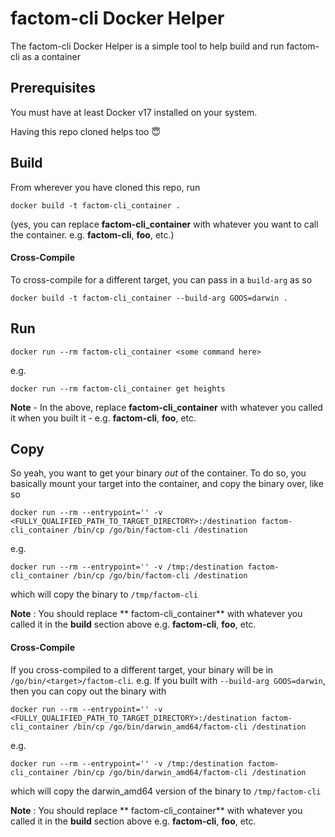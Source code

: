 # factom-cli Docker Helper

The factom-cli Docker Helper is a simple tool to help build and run factom-cli as a container

## Prerequisites

You must have at least Docker v17 installed on your system.

Having this repo cloned helps too 😇

## Build
From wherever you have cloned this repo, run

`docker build -t factom-cli_container .`

(yes, you can replace **factom-cli_container** with whatever you want to call the container.  e.g. **factom-cli**, **foo**, etc.)

#### Cross-Compile
To cross-compile for a different target, you can pass in a `build-arg` as so

`docker build -t factom-cli_container --build-arg GOOS=darwin .`

## Run
`docker run --rm factom-cli_container <some command here>`

e.g.

`docker run --rm factom-cli_container get heights`

**Note** - In the above, replace **factom-cli_container** with whatever you called it when you built it - e.g. **factom-cli**, **foo**, etc.


## Copy
So yeah, you want to get your binary _out_ of the container. To do so, you basically mount your target into the container, and copy the binary over, like so


`docker run --rm --entrypoint='' -v <FULLY_QUALIFIED_PATH_TO_TARGET_DIRECTORY>:/destination factom-cli_container /bin/cp /go/bin/factom-cli /destination`

e.g.

`docker run --rm --entrypoint='' -v /tmp:/destination factom-cli_container /bin/cp /go/bin/factom-cli /destination`

which will copy the binary to `/tmp/factom-cli`

**Note** : You should replace ** factom-cli_container** with whatever you called it in the **build** section above  e.g. **factom-cli**, **foo**, etc.

#### Cross-Compile
If you cross-compiled to a different target, your binary will be in `/go/bin/<target>/factom-cli`.  e.g. If you built with `--build-arg GOOS=darwin`, then you can copy out the binary with

`docker run --rm --entrypoint='' -v <FULLY_QUALIFIED_PATH_TO_TARGET_DIRECTORY>:/destination factom-cli_container /bin/cp /go/bin/darwin_amd64/factom-cli /destination`

e.g.

`docker run --rm --entrypoint='' -v /tmp:/destination factom-cli_container /bin/cp /go/bin/darwin_amd64/factom-cli /destination` 

which will copy the darwin_amd64 version of the binary to `/tmp/factom-cli`

**Note** : You should replace ** factom-cli_container** with whatever you called it in the **build** section above  e.g. **factom-cli**, **foo**, etc.
